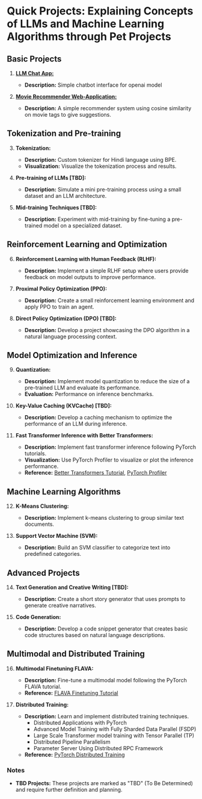 # Quick Projects: Explaining Concepts of LLMs and Machine Learning Algorithms through Pet Projects

## Basic Projects

1. **[LLM Chat App:](./llm-chat-app/)**
   - **Description:** Simple chatbot interface for openai model

2. **[Movie Recommender Web-Application:](./movie-recommender-webapp/)**
   - **Description:** A simple recommender system using cosine similarity on movie tags to give suggestions.

## Tokenization and Pre-training

3. **Tokenization:**
   - **Description:** Custom tokenizer for Hindi language using BPE.
   - **Visualization:** Visualize the tokenization process and results.

4. **Pre-training of LLMs [TBD]:**
   - **Description:** Simulate a mini pre-training process using a small dataset and an LLM architecture.

5. **Mid-training Techniques [TBD]:**
   - **Description:** Experiment with mid-training by fine-tuning a pre-trained model on a specialized dataset.

## Reinforcement Learning and Optimization

6. **Reinforcement Learning with Human Feedback (RLHF):**
   - **Description:** Implement a simple RLHF setup where users provide feedback on model outputs to improve performance.

7. **Proximal Policy Optimization (PPO):**
   - **Description:** Create a small reinforcement learning environment and apply PPO to train an agent.

8. **Direct Policy Optimization (DPO) [TBD]:**
   - **Description:** Develop a project showcasing the DPO algorithm in a natural language processing context.
   
## Model Optimization and Inference

9. **Quantization:**
   - **Description:** Implement model quantization to reduce the size of a pre-trained LLM and evaluate its performance.
   - **Evaluation:** Performance on inference benchmarks.
   
10. **Key-Value Caching (KVCache) [TBD]:**
    - **Description:** Develop a caching mechanism to optimize the performance of an LLM during inference.
    
11. **Fast Transformer Inference with Better Transformers:**
    - **Description:** Implement fast transformer inference following PyTorch tutorials.
    - **Visualization:** Use PyTorch Profiler to visualize or plot the inference performance.
    - **Reference:** [Better Transformers Tutorial](https://pytorch.org/tutorials/beginner/bettertransformer_tutorial.html), [PyTorch Profiler](https://pytorch.org/tutorials/beginner/profiler.html)

## Machine Learning Algorithms

12. **K-Means Clustering:**
    - **Description:** Implement k-means clustering to group similar text documents.

13. **Support Vector Machine (SVM):**
    - **Description:** Build an SVM classifier to categorize text into predefined categories.

## Advanced Projects

14. **Text Generation and Creative Writing [TBD]:**
    - **Description:** Create a short story generator that uses prompts to generate creative narratives.

15. **Code Generation:**
    - **Description:** Develop a code snippet generator that creates basic code structures based on natural language descriptions.

## Multimodal and Distributed Training

16. **Multimodal Finetuning FLAVA:**
    - **Description:** Fine-tune a multimodal model following the PyTorch FLAVA tutorial.
    - **Reference:** [FLAVA Finetuning Tutorial](https://pytorch.org/tutorials/beginner/flava_finetuning_tutorial.html)

17. **Distributed Training:**
    - **Description:** Learn and implement distributed training techniques.
        - Distributed Applications with PyTorch
        - Advanced Model Training with Fully Sharded Data Parallel (FSDP)
        - Large Scale Transformer model training with Tensor Parallel (TP)
        - Distributed Pipeline Parallelism
        - Parameter Server Using Distributed RPC Framework
    - **Reference:** [PyTorch Distributed Training](https://pytorch.org/tutorials/distributed/home.html)

### Notes
- **TBD Projects:** These projects are marked as "TBD" (To Be Determined) and require further definition and planning.
